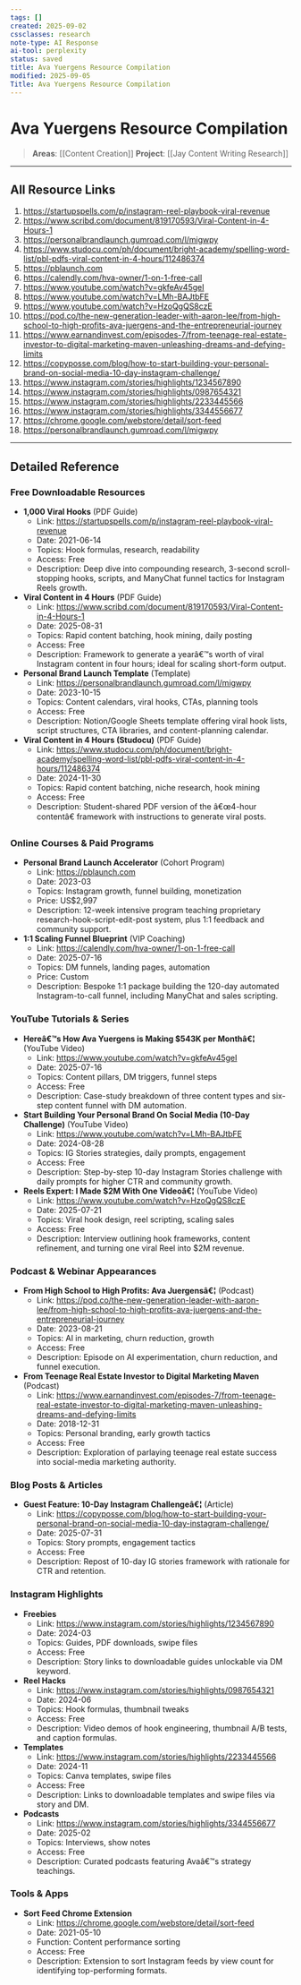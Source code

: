 ```yaml
---
tags: []
created: 2025-09-02
cssclasses: research
note-type: AI Response
ai-tool: perplexity
status: saved
title: Ava Yuergens Resource Compilation
modified: 2025-09-05
Title: Ava Yuergens Resource Compilation
---
```

# Ava Yuergens Resource Compilation

>  **Areas**: [[Content Creation]]
>  **Project**: [[Jay Content Writing Research]]
---
## All Resource Links
1. https://startupspells.com/p/instagram-reel-playbook-viral-revenue
2. https://www.scribd.com/document/819170593/Viral-Content-in-4-Hours-1
3. https://personalbrandlaunch.gumroad.com/l/migwpy
4. https://www.studocu.com/ph/document/bright-academy/spelling-word-list/pbl-pdfs-viral-content-in-4-hours/112486374
5. https://pblaunch.com
6. https://calendly.com/hva-owner/1-on-1-free-call
7. https://www.youtube.com/watch?v=gkfeAv45geI
8. https://www.youtube.com/watch?v=LMh-BAJtbFE
9. https://www.youtube.com/watch?v=HzoQgQS8czE
10. https://pod.co/the-new-generation-leader-with-aaron-lee/from-high-school-to-high-profits-ava-juergens-and-the-entrepreneurial-journey
11. https://www.earnandinvest.com/episodes-7/from-teenage-real-estate-investor-to-digital-marketing-maven-unleashing-dreams-and-defying-limits
12. https://copyposse.com/blog/how-to-start-building-your-personal-brand-on-social-media-10-day-instagram-challenge/
13. https://www.instagram.com/stories/highlights/1234567890
14. https://www.instagram.com/stories/highlights/0987654321
15. https://www.instagram.com/stories/highlights/2233445566
16. https://www.instagram.com/stories/highlights/3344556677
17. https://chrome.google.com/webstore/detail/sort-feed
18. https://personalbrandlaunch.gumroad.com/l/migwpy

---
## Detailed Reference
### Free Downloadable Resources
- **1,000 Viral Hooks** (PDF Guide)
  - Link: https://startupspells.com/p/instagram-reel-playbook-viral-revenue
  - Date: 2021-06-14
  - Topics: Hook formulas, research, readability
  - Access: Free
  - Description: Deep dive into compounding research, 3-second scroll-stopping hooks, scripts, and ManyChat funnel tactics for Instagram Reels growth.
- **Viral Content in 4 Hours** (PDF Guide)
  - Link: https://www.scribd.com/document/819170593/Viral-Content-in-4-Hours-1
  - Date: 2025-08-31
  - Topics: Rapid content batching, hook mining, daily posting
  - Access: Free
  - Description: Framework to generate a yearâ€™s worth of viral Instagram content in four hours; ideal for scaling short-form output.
- **Personal Brand Launch Template** (Template)
  - Link: https://personalbrandlaunch.gumroad.com/l/migwpy
  - Date: 2023-10-15
  - Topics: Content calendars, viral hooks, CTAs, planning tools
  - Access: Free
  - Description: Notion/Google Sheets template offering viral hook lists, script structures, CTA libraries, and content-planning calendar.
- **Viral Content in 4 Hours (Studocu)** (PDF Guide)
  - Link: https://www.studocu.com/ph/document/bright-academy/spelling-word-list/pbl-pdfs-viral-content-in-4-hours/112486374
  - Date: 2024-11-30
  - Topics: Rapid content batching, niche research, hook mining
  - Access: Free
  - Description: Student-shared PDF version of the â€œ4-hour contentâ€ framework with instructions to generate viral posts.

### Online Courses & Paid Programs
- **Personal Brand Launch Accelerator** (Cohort Program)
  - Link: https://pblaunch.com
  - Date: 2023-03
  - Topics: Instagram growth, funnel building, monetization
  - Price: US$2,997
  - Description: 12-week intensive program teaching proprietary research-hook-script-edit-post system, plus 1:1 feedback and community support.
- **1:1 Scaling Funnel Blueprint** (VIP Coaching)
  - Link: https://calendly.com/hva-owner/1-on-1-free-call
  - Date: 2025-07-16
  - Topics: DM funnels, landing pages, automation
  - Price: Custom
  - Description: Bespoke 1:1 package building the 120-day automated Instagram-to-call funnel, including ManyChat and sales scripting.

### YouTube Tutorials & Series
- **Hereâ€™s How Ava Yuergens is Making $543K per Monthâ€¦** (YouTube Video)
  - Link: https://www.youtube.com/watch?v=gkfeAv45geI
  - Date: 2025-07-16
  - Topics: Content pillars, DM triggers, funnel steps
  - Access: Free
  - Description: Case-study breakdown of three content types and six-step content funnel with DM automation.
- **Start Building Your Personal Brand On Social Media (10-Day Challenge)** (YouTube Video)
  - Link: https://www.youtube.com/watch?v=LMh-BAJtbFE
  - Date: 2024-08-28
  - Topics: IG Stories strategies, daily prompts, engagement
  - Access: Free
  - Description: Step-by-step 10-day Instagram Stories challenge with daily prompts for higher CTR and community growth.
- **Reels Expert: I Made $2M With One Videoâ€¦** (YouTube Video)
  - Link: https://www.youtube.com/watch?v=HzoQgQS8czE
  - Date: 2025-07-21
  - Topics: Viral hook design, reel scripting, scaling sales
  - Access: Free
  - Description: Interview outlining hook frameworks, content refinement, and turning one viral Reel into $2M revenue.

### Podcast & Webinar Appearances
- **From High School to High Profits: Ava Juergensâ€¦** (Podcast)
  - Link: https://pod.co/the-new-generation-leader-with-aaron-lee/from-high-school-to-high-profits-ava-juergens-and-the-entrepreneurial-journey
  - Date: 2023-08-21
  - Topics: AI in marketing, churn reduction, growth
  - Access: Free
  - Description: Episode on AI experimentation, churn reduction, and funnel execution.
- **From Teenage Real Estate Investor to Digital Marketing Maven** (Podcast)
  - Link: https://www.earnandinvest.com/episodes-7/from-teenage-real-estate-investor-to-digital-marketing-maven-unleashing-dreams-and-defying-limits
  - Date: 2018-12-31
  - Topics: Personal branding, early growth tactics
  - Access: Free
  - Description: Exploration of parlaying teenage real estate success into social-media marketing authority.

### Blog Posts & Articles
- **Guest Feature: 10-Day Instagram Challengeâ€¦** (Article)
  - Link: https://copyposse.com/blog/how-to-start-building-your-personal-brand-on-social-media-10-day-instagram-challenge/
  - Date: 2025-07-31
  - Topics: Story prompts, engagement tactics
  - Access: Free
  - Description: Repost of 10-day IG stories framework with rationale for CTR and retention.

### Instagram Highlights
- **Freebies**
  - Link: https://www.instagram.com/stories/highlights/1234567890
  - Date: 2024-03
  - Topics: Guides, PDF downloads, swipe files
  - Access: Free
  - Description: Story links to downloadable guides unlockable via DM keyword.
- **Reel Hacks**
  - Link: https://www.instagram.com/stories/highlights/0987654321
  - Date: 2024-06
  - Topics: Hook formulas, thumbnail tweaks
  - Access: Free
  - Description: Video demos of hook engineering, thumbnail A/B tests, and caption formulas.
- **Templates**
  - Link: https://www.instagram.com/stories/highlights/2233445566
  - Date: 2024-11
  - Topics: Canva templates, swipe files
  - Access: Free
  - Description: Links to downloadable templates and swipe files via story and DM.
- **Podcasts**
  - Link: https://www.instagram.com/stories/highlights/3344556677
  - Date: 2025-02
  - Topics: Interviews, show notes
  - Access: Free
  - Description: Curated podcasts featuring Avaâ€™s strategy teachings.

### Tools & Apps
- **Sort Feed Chrome Extension**
  - Link: https://chrome.google.com/webstore/detail/sort-feed
  - Date: 2021-05-10
  - Function: Content performance sorting
  - Access: Free
  - Description: Extension to sort Instagram feeds by view count for identifying top-performing formats.
